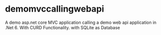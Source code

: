 # demomvccallingwebapi
A demo asp.net core MVC application calling a demo web api application in .Net 6. With CURD Functionality. with SQLite as Database
